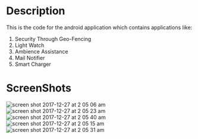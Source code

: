 # Description 
This is the code for the android application which contains applications like:
1. Security Through Geo-Fencing
2. Light Watch
3. Ambience Assistance
4. Mail Notifier
5. Smart Charger
# ScreenShots
![screen shot 2017-12-27 at 2 05 06 am](https://user-images.githubusercontent.com/20076221/34378446-a3f5a07e-eaaa-11e7-958e-d49a5269b40a.png)<br>
![screen shot 2017-12-27 at 2 05 23 am](https://user-images.githubusercontent.com/20076221/34378434-9fff85f2-eaaa-11e7-9408-e09f076eab72.png)<br>
![screen shot 2017-12-27 at 2 05 40 am](https://user-images.githubusercontent.com/20076221/34378428-9ba3aa42-eaaa-11e7-9f7b-11931e3b4e96.png)<br>
![screen shot 2017-12-27 at 2 05 15 am](https://user-images.githubusercontent.com/20076221/34378421-97884c60-eaaa-11e7-836c-38c1cfd37d82.png)<br>
![screen shot 2017-12-27 at 2 05 31 am](https://user-images.githubusercontent.com/20076221/34378416-926abd80-eaaa-11e7-9548-ce216686205a.png)<br>
